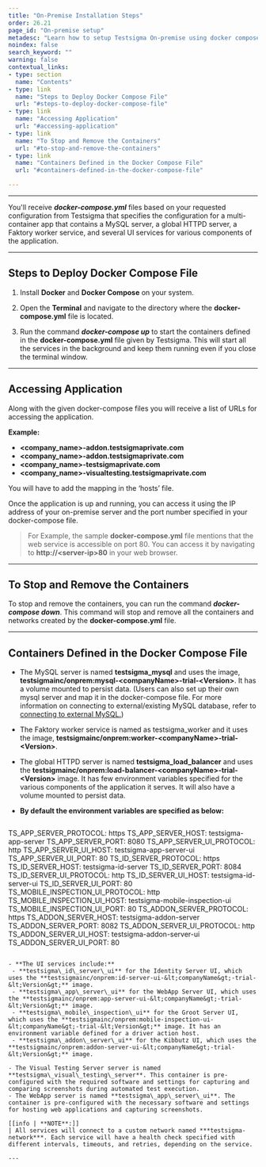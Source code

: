 ```yaml
---
title: "On-Premise Installation Steps"
order: 26.21
page_id: "On-premise setup"
metadesc: "Learn how to setup Testsigma On-premise using docker compose file | Steps to Deploy Docker Compose File for Testsigma's on-prem setup"
noindex: false
search_keyword: ""
warning: false
contextual_links:
- type: section
  name: "Contents"
- type: link
  name: "Steps to Deploy Docker Compose File"
  url: "#steps-to-deploy-docker-compose-file"
- type: link
  name: "Accessing Application"
  url: "#accessing-application"
- type: link
  name: "To Stop and Remove the Containers"
  url: "#to-stop-and-remove-the-containers"
- type: link
  name: "Containers Defined in the Docker Compose File"
  url: "#containers-defined-in-the-docker-compose-file"

---
```


---

You'll receive ***docker-compose.yml*** files based on your requested configuration from Testsigma that specifies the configuration for a multi-container app that contains a MySQL server, a global HTTPD server, a Faktory worker service, and several UI services for various components of the application.

---

## **Steps to Deploy Docker Compose File**

1. Install **Docker** and **Docker Compose** on your system.

2. Open the **Terminal** and navigate to the directory where the **docker-compose.yml** file is located.

3. Run the command ***docker-compose up***  to start the containers defined in the **docker-compose.yml** file given by Testsigma. This will start all the services in the background and keep them running even if you close the terminal window.


---

## **Accessing Application**

Along with the given docker-compose files you will receive a list of URLs for accessing the application.

**Example:** <br>
- **<company\_name>-addon.testsigmaprivate.com** 
- **<company\_name>-addon.testsigmaprivate.com** 
- **<company\_name>-testsigmaprivate.com**
- **<company\_name>-visualtesting.testsigmaprivate.com**

You will have to add the mapping in the ‘hosts’ file.

Once the application is up and running, you can access it using the IP address of your on-premise server and the port number specified in your docker-compose file.

> For Example, the sample **docker-compose.yml** file mentions that the web service is accessible on port 80. You can access it by navigating to **http://&lt;server-ip&gt;80** in your web browser.

---


## **To Stop and Remove the Containers**
To stop and remove the containers, you can run the command ***docker-compose down***.  This command will stop and remove all the containers and networks created by the **docker-compose.yml** file.

---


## **Containers Defined in the Docker Compose File**

- The MySQL server is named **testsigma\_mysql** and uses the image, **testsigmainc/onprem:mysql-&lt;companyName&gt;-trial-&lt;Version&gt;**. It has a volume mounted to persist data. (Users can also  set up their own mysql server and map it in the docker-compose file. For more information on connecting to external/existing MySQL database, refer to [connecting to external MySQL.](https://testsigma.com/docs/getting-started/setup/docker/#connecting-to-external-mysql))
- The Faktory worker service is named as testsigma_worker and it uses the image,  **testsigmainc/onprem:worker-&lt;companyName&gt;-trial-&lt;Version&gt;**.
- The global HTTPD server is named **testsigma\_load\_balancer** and uses the **testsigmainc/onprem:load-balancer-&lt;companyName&gt;-trial-&lt;Version&gt;** image. It has few environment variables specified for the various components of the application it serves. It will also have a volume mounted to persist data.

- **By default the environment variables are specified as below:**

    ```
TS_APP_SERVER_PROTOCOL: https
      TS_APP_SERVER_HOST: testsigma-app-server
      TS_APP_SERVER_PORT: 8080
      TS_APP_SERVER_UI_PROTOCOL: http
      TS_APP_SERVER_UI_HOST: testsigma-app-server-ui
      TS_APP_SERVER_UI_PORT: 80
      TS_ID_SERVER_PROTOCOL: https
      TS_ID_SERVER_HOST: testsigma-id-server
      TS_ID_SERVER_PORT: 8084
      TS_ID_SERVER_UI_PROTOCOL: http
      TS_ID_SERVER_UI_HOST: testsigma-id-server-ui
      TS_ID_SERVER_UI_PORT: 80
      TS_MOBILE_INSPECTION_UI_PROTOCOL: http
      TS_MOBILE_INSPECTION_UI_HOST: testsigma-mobile-inspection-ui
      TS_MOBILE_INSPECTION_UI_PORT: 80
      TS_ADDON_SERVER_PROTOCOL: https
      TS_ADDON_SERVER_HOST: testsigma-addon-server
      TS_ADDON_SERVER_PORT: 8082
      TS_ADDON_SERVER_UI_PROTOCOL: http
      TS_ADDON_SERVER_UI_HOST: testsigma-addon-server-ui
      TS_ADDON_SERVER_UI_PORT: 80
   ```

- **The UI services include:** 
    - **testsigma\_id\_server\_ui** for the Identity Server UI, which uses the **testsigmainc/onprem:id-server-ui-&lt;companyName&gt;-trial-&lt;Version&gt;** image.
    - **testsigma\_app\_server\_ui** for the WebApp Server UI, which uses the **testsigmainc/onprem:app-server-ui-&lt;companyName&gt;-trial-&lt;Version&gt;** image.
    - **testsigma\_mobile\_inspection\_ui** for the Groot Server UI, which uses the **testsigmainc/onprem:mobile-inspection-ui-&lt;companyName&gt;-trial-&lt;Version&gt;** image. It has an environment variable defined for a driver action host.
    - **testsigma\_addon\_server\_ui** for the Kibbutz UI, which uses the **testsigmainc/onprem:addon-server-ui-&lt;companyName&gt;-trial-&lt;Version&gt;** image.

- The Visual Testing Server server is named **testsigma\_visual\_testing\_server**. This container is pre-configured with the required software and settings for capturing and comparing screenshots during automated test execution.
- The WebApp server is named **testsigma\_app\_server\_ui**. The container is pre-configured with the necessary software and settings for hosting web applications and capturing screenshots.

[[info | **NOTE**:]]
| All services will connect to a custom network named ***testsigma-network***. Each service will have a health check specified with different intervals, timeouts, and retries, depending on the service.

---
